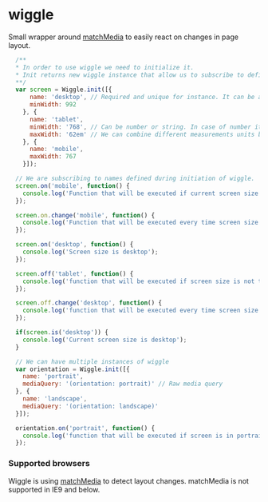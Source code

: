 # wiggle

Small wrapper around [matchMedia](https://developer.mozilla.org/en-US/docs/Web/API/Window/matchMedia)
to easily react on changes in page layout.


```javascript
  /**
  * In order to use wiggle we need to initialize it.
  * Init returns new wiggle instance that allow us to subscribe to defined rules
  **/
  var screen = Wiggle.init([{
      name: 'desktop', // Required and unique for instance. It can be any string that is valid JS object name
      minWidth: 992
    }, {
      name: 'tablet',
      minWidth: '768', // Can be number or string. In case of number it defaults to px measurements unit
      maxWidth: '62em' // We can combine different measurements units but it does not mean we should!
    }, {
      name: 'mobile',
      maxWidth: 767
    }]);

  // We are subscribing to names defined during initiation of wiggle.
  screen.on('mobile', function() {
    console.log('Function that will be executed if current screen size is mobile and every time screen size switches to mobile');
  });

  screen.on.change('mobile', function() {
    console.log('Function that will be executed every time screen size switches to mobile.');
  });

  screen.on('desktop', function() {
    console.log('Screen size is desktop');
  });

  screen.off('tablet', function() {
    console.log('function that will be executed if screen size is not tablet and every time screen size stops being tablet');
  });

  screen.off.change('desktop', function() {
    console.log('function that will be executed every time screen size stops being mobile');
  });

  if(screen.is('desktop')) {
    console.log('Current screen size is desktop');
  }

  // We can have multiple instances of wiggle
  var orientation = Wiggle.init([{
    name: 'portrait',
    mediaQuery: '(orientation: portrait)' // Raw media query
  }, {
    name: 'landscape',
    mediaQuery: '(orientation: landscape)'
  }]);

  orientation.on('portrait', function() {
    console.log('function that will be executed if screen is in portrait mode and every time screen switches to portrait mode');
  });

```


### Supported browsers

Wiggle is using [matchMedia](https://developer.mozilla.org/en-US/docs/Web/API/Window/matchMedia) to detect layout changes.
matchMedia is not supported in IE9 and below.
